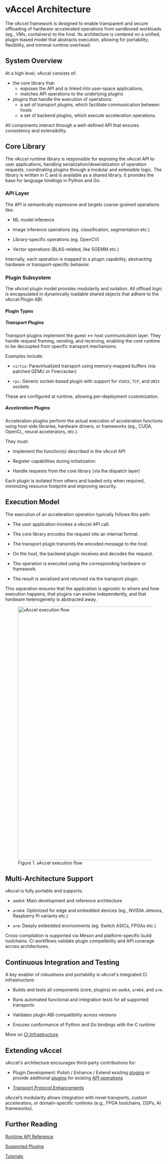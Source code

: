 # vAccel Architecture

The vAccel framework is designed to enable transparent and secure offloading of
hardware-accelerated operations from sandboxed workloads (eg., VMs, containers)
to the host. Its architecture is centered on a unified, plugin-based model that
abstracts execution, allowing for portability, flexibility, and minimal runtime
overhead.

## System Overview

At a high level, vAccel consists of:

- the core library that:
  - exposes the API and is linked into user-space applications,
  - matches API operations to the underlying plugins
- plugins that handle the execution of operations:
  - a set of transport plugins, which facilitate communication between hosts
  - a set of backend plugins, which execute acceleration operations.

All components interact through a well-defined API that ensures consistency and
extensibility.

## Core Library

The vAccel runtime library is responsible for exposing the vAccel API to user
applications, handling serialization/deserialization of operation requests,
coordinating plugins through a modular and extensible logic. The library is
written in C and is available as a shared library. It provides the base for
language bindings in Python and Go.

### API Layer

The API is semantically expressive and targets coarse-grained operations like:

- ML model inference

- Image inference operations (eg. classification, segmentation etc.)

- Library-specific operations (eg. OpenCV)

- Vector operations (BLAS-related, like SGEMM etc.)

Internally, each operation is mapped to a plugin capability, abstracting
hardware or transport-specific behavior.

### Plugin Subsystem

The vAccel plugin model provides modularity and isolation. All offload logic is
encapsulated in dynamically loadable shared objects that adhere to the vAccel
Plugin ABI.

#### Plugin Types

##### Transport Plugins

Transport plugins implement the guest ↔ host communication layer. They handle
request framing, sending, and receiving, enabling the core runtime to be
decoupled from specific transport mechanisms.

Examples include:

- `virtio`: Paravirtualized transport using memory-mapped buffers (via patched
  QEMU or Firecracker)

- `rpc`: Generic socket-based plugin with support for `VSOCK`, `TCP`, and `UNIX`
  sockets

These are configured at runtime, allowing per-deployment customization.

##### Acceleration Plugins

Acceleration plugins perform the actual execution of acceleration functions
using host-side libraries, hardware drivers, or frameworks (eg., CUDA, OpenCL,
neural accelerators, etc.).

They must:

- Implement the function(s) described in the vAccel API

- Register capabilities during initialization

- Handle requests from the core library (via the dispatch layer)

Each plugin is isolated from others and loaded only when required, minimizing
resource footprint and improving security.

## Execution Model

The execution of an acceleration operation typically follows this path:

- The user application invokes a vAccel API call.

- The core library encodes the request into an internal format.

- The transport plugin transmits the encoded message to the host.

- On the host, the backend plugin receives and decodes the request.

- The operation is executed using the corresponding hardware or framework.

- The result is serialized and returned via the transport plugin.

This separation ensures that the application is agnostic to where and how
execution happens, that plugins can evolve independently, and that hardware
heterogeneity is abstracted away.

<figure>
  <!--<img src="img/vaccel-overview.svg" width="600" align=left />-->
  <img src="/assets/images/vaccel-flow.png" width="800" align=center
    alt="vAccel execution flow"/>
  <figcaption>Figure 1. vAccel execution flow</figcaption>
</figure>

## Multi-Architecture Support

vAccel is fully portable and supports:

- `amd64`: Main development and reference architecture

- `arm64`: Optimized for edge and embedded devices (eg., NVIDIA Jetsons,
  Raspberry Pi variants etc.)

- `arm`: Deeply embedded environments (eg. Switch ASICs, FPGAs etc.)

Cross-compilation is supported via Meson and platform-specific build toolchains.
CI workflows validate plugin compatibility and API coverage across
architectures.

## Continuous Integration and Testing

A key enabler of robustness and portability is vAccel's integrated CI
infrastructure:

- Builds and tests all components (core, plugins) on `amd64`, `arm64`, and
  `arm`.

- Runs automated functional and integration tests for all supported transports

- Validates plugin ABI compatibility across versions

- Ensures conformance of Python and Go bindings with the C runtime

More on [CI Infrastructure](/design/ci).

## Extending vAccel

vAccel's architecture encourages third-party contributions for:

- Plugin Development: Polish / Enhance / Extend existing
  [plugins](../plugins/available-plugins/bundled-plugins) or provide additional
  [plugins](../plugins/available-plugins/acceleration-plugins/index.md) for existing [API
  operations](../api/api-guide/operations.md)

- [Transport Protocol Enhancements](https://github.com/nubificus/vaccel-rust/tree/main/vaccel-rpc-proto/protos)

vAccel’s modularity allows integration with novel transports, custom
accelerators, or domain-specific runtimes (e.g., FPGA toolchains, DSPs, AI
frameworks).

## Further Reading

[Runtime API Reference](/api/api-reference/operations)

[Supported Plugins](/plugins)

[Tutorials](/tutorials)
